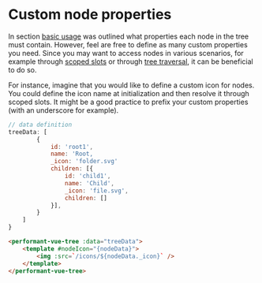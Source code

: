 # Custom node properties
In section [basic usage](/guide/basic-usage.html) was outlined what properties each node in the tree must contain. 
However, feel are free to define as many custom properties you need. Since you may want to access nodes in various scenarios, for example through [scoped slots](/guide/slots) or through [tree traversal](/guide/tree-traversal), it can be beneficial to do so.

For instance, imagine that you would like to define a custom icon for nodes. You could define the icon name at initialization and then resolve it through scoped slots. It might be a good practice to prefix your custom properties (with an underscore for example).

```javascript
// data definition
treeData: [
        {
            id: 'root1',
            name: 'Root,
            _icon: 'folder.svg'
            children: [{
                id: 'child1',
                name: 'Child',
                _icon: 'file.svg',
                children: []
            }],
        }
    ]
}
```

```html
<performant-vue-tree :data="treeData">
    <template #nodeIcon="{nodeData}">
        <img :src=`/icons/${nodeData._icon}` />
    </template>
</performant-vue-tree>
```